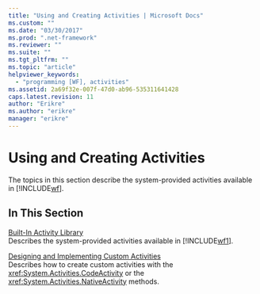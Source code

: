 ```yaml
---
title: "Using and Creating Activities | Microsoft Docs"
ms.custom: ""
ms.date: "03/30/2017"
ms.prod: ".net-framework"
ms.reviewer: ""
ms.suite: ""
ms.tgt_pltfrm: ""
ms.topic: "article"
helpviewer_keywords: 
  - "programming [WF], activities"
ms.assetid: 2a69f32e-007f-47d0-ab96-535311641428
caps.latest.revision: 11
author: "Erikre"
ms.author: "erikre"
manager: "erikre"
---
```

# Using and Creating Activities
The topics in this section describe the system-provided activities available in [!INCLUDE[wf](../../../includes/wf-md.md)].  
  
## In This Section  
 [Built-In Activity Library](../../../docs/framework/windows-workflow-foundation/net-framework-4-5-built-in-activity-library.md)  
 Describes the system-provided activities available in [!INCLUDE[wf1](../../../includes/wf1-md.md)].  
  
 [Designing and Implementing Custom Activities](../../../docs/framework/windows-workflow-foundation/designing-and-implementing-custom-activities.md)  
 Describes how to create custom activities with the <xref:System.Activities.CodeActivity> or the <xref:System.Activities.NativeActivity> methods.